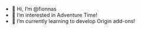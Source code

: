- 👋 Hi, I’m @fionnas
- 👀 I’m interested in Adventure Time!
- 🌱 I’m currently learning to develop Origin add-ons!

<!---
fionnas/fionnas is a ✨ special ✨ repository because its `README.md` (this file) appears on your GitHub profile.
You can click the Preview link to take a look at your changes.
--->
